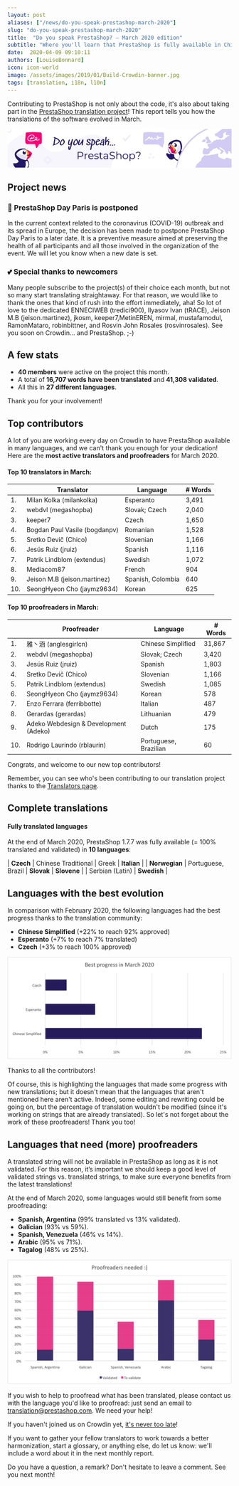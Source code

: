 ```yaml
---
layout: post
aliases: ["/news/do-you-speak-prestashop-march-2020"]
slug: "do-you-speak-prestashop-march-2020"
title:  "Do you speak PrestaShop? – March 2020 edition"
subtitle: "Where you'll learn that PrestaShop is fully available in Chinese"
date:  2020-04-09 09:10:11
authors: [LouiseBonnard]
icon: icon-world
image: /assets/images/2019/01/Build-Crowdin-banner.jpg
tags: [translation, i18n, l10n]
---
```


Contributing to PrestaShop is not only about the code, it's also about taking part in the [PrestaShop translation project](https://crowdin.com/project/prestashop-official)! This report tells you how the translations of the software evolved in March.

![Crowdin Monthly banner](/assets/images/2019/01/Build-Crowdin-banner.jpg)

## Project news


### :calendar: PrestaShop Day Paris is postponed

In the current context related to the coronavirus (COVID-19) outbreak and its spread in Europe, the decision has been made to postpone PrestaShop Day Paris to a later date. It is a preventive measure aimed at preserving the health of all participants and all those involved in the organization of the event. We will let you know when a new date is set.


### :two_hearts: Special thanks to newcomers

Many people subscribe to the project(s) of their choice each month, but not so many start translating straightaway. For that reason, we would like to thank the ones that kind of rush into the effort immediately, aha! So lot of love to the dedicated ENNECIWEB (tredici900), Ilyasov Ivan (tRACE), Jeison M.B (jeison.martinez), jkosm, keeper7,MetinEREN, mirmal, mustafamodul, RamonMataro, robinbittner, and Rosvin John Rosales (rosvinrosales). See you soon on Crowdin… and PrestaShop. ;-)


## A few stats
 
* **40 members** were active on the project this month.
* A total of **16,707 words have been translated** and **41,308 validated**.
* All this in **27 different languages**.
 
Thank you for your involvement!
 

## Top contributors
 
A lot of you are working every day on Crowdin to have PrestaShop available in many languages, and we can't thank you enough for your dedication! Here are the **most active translators and proofreaders** for March 2020.

#### Top 10 translators in March:
 
| |Translator | Language | # Words
|-|---------- | -------- | ----------------
 1. | Milan Kolka (milankolka) | Esperanto | 3,491
 2. | webdvl (megashopba) | Slovak; Czech | 2,040
 3. | keeper7 | Czech | 1,650
 4. | Bogdan Paul Vasile (bogdanpv) | Romanian | 1,528
 5. | Sretko Devič (Chico) | Slovenian | 1,166
 6. | Jesús Ruiz (jruiz) | Spanish | 1,116
 7. | Patrik Lindblom (extendus) | Swedish | 1,072
 8. | Mediacom87 | French | 904
 9. | Jeison M.B (jeison.martinez) | Spanish, Colombia | 640
10. | SeongHyeon Cho (jaymz9634) | Korean | 625
 
 
#### Top 10 proofreaders in March:
 
| | Proofreader | Language | # Words
|-| ---------- | -------- | ----------------
1. | 雅丶涵 (anglesgirlcn) | Chinese Simplified | 31,867
 2. | webdvl (megashopba) | Slovak; Czech | 3,420
 3. | Jesús Ruiz (jruiz) | Spanish | 1,803
 4. | Sretko Devič (Chico) | Slovenian | 1,166
 5. | Patrik Lindblom (extendus) | Swedish | 1,085
 6. | SeongHyeon Cho (jaymz9634) | Korean | 578
 7. | Enzo Ferrara (ferribbotte) | Italian | 487
 8. | Gerardas (gerardas) | Lithuanian | 479
 9. | Adeko Webdesign & Development (Adeko) | Dutch | 175
10. | Rodrigo Laurindo (rblaurin) | Portuguese, Brazilian | 60

Congrats, and welcome to our new top contributors!
 
Remember, you can see who's been contributing to our translation project thanks to the [Translators page](http://translators.prestashop.com/).
 
 
## Complete translations
 
#### Fully translated languages
 
At the end of March 2020, PrestaShop 1.7.7 was fully available (= 100% translated and validated) in **10 languages**:
 
| **Czech** | Chinese Traditional | Greek | **Italian** |
| **Norwegian** | Portuguese, Brazil | **Slovak** | **Slovene** |
| Serbian (Latin) | **Swedish** |
 
 
## Languages with the best evolution
 
In comparison with February 2020, the following languages had the best progress thanks to the translation community:

* **Chinese Simplified** (+22% to reach 92% approved)
* **Esperanto** (+7% to reach 7% translated)
* **Czech** (+3% to reach 100% approved)

![Best translation progress for March 2020](/assets/images/2020/04/Build-Crowdin-progress-March20.png)
 
Thanks to all the contributors!
 
Of course, this is highlighting the languages that made some progress with new translations; but it doesn't mean that the languages that aren't mentioned here aren't active. Indeed, some editing and rewriting could be going on, but the percentage of translation wouldn't be modified (since it's working on strings that are already translated). So let's not forget about the work of these proofreaders! Thank you too!
 
 
## Languages that need (more) proofreaders
 
A translated string will not be available in PrestaShop as long as it is not validated. For this reason, it’s important we should keep a good level of validated strings vs. translated strings, to make sure everyone benefits from the latest translations!
 
At the end of March 2020, some languages would still benefit from some proofreading:
 
* **Spanish, Argentina** (99% translated vs 13% validated).
* **Galician** (93% vs 59%).
* **Spanish, Venezuela** (46% vs 14%).
* **Arabic** (95% vs 71%).
* **Tagalog** (48% vs 25%).
 
![Languages that need proofreading](/assets/images/2020/04/Build-Crowdin-proofreading-March20.png)
 
If you wish to help to proofread what has been translated, please contact us with the language you'd like to proofread: just send an email to translation@prestashop.com. We need your help! 
 
If you haven't joined us on Crowdin yet, [it's never too late](https://crowdin.com/project/prestashop-official)!
 
If you want to gather your fellow translators to work towards a better harmonization, start a glossary, or anything else, do let us know: we'll include a word about it in the next monthly report.
 
Do you have a question, a remark? Don't hesitate to leave a comment. See you next month!
